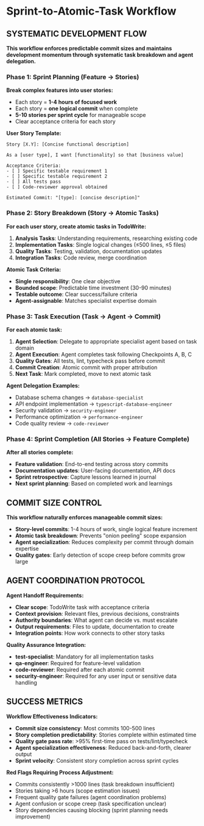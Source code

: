 # Sprint-to-Atomic-Task Workflow

## SYSTEMATIC DEVELOPMENT FLOW
**This workflow enforces predictable commit sizes and maintains development momentum through systematic task breakdown and agent delegation.**

### Phase 1: Sprint Planning (Feature → Stories)

**Break complex features into user stories:**
- Each story = **1-4 hours of focused work**
- Each story = **one logical commit** when complete
- **5-10 stories per sprint cycle** for manageable scope
- Clear acceptance criteria for each story

**User Story Template:**
```
Story [X.Y]: [Concise functional description]

As a [user type], I want [functionality] so that [business value]

Acceptance Criteria:
- [ ] Specific testable requirement 1
- [ ] Specific testable requirement 2  
- [ ] All tests pass
- [ ] Code-reviewer approval obtained

Estimated Commit: "[type]: [concise description]"
```

### Phase 2: Story Breakdown (Story → Atomic Tasks)

**For each user story, create atomic tasks in TodoWrite:**
1. **Analysis Tasks**: Understanding requirements, researching existing code
2. **Implementation Tasks**: Single logical changes (≤500 lines, ≤5 files)
3. **Quality Tasks**: Testing, validation, documentation updates
4. **Integration Tasks**: Code review, merge coordination

**Atomic Task Criteria:**
- **Single responsibility**: One clear objective
- **Bounded scope**: Predictable time investment (30-90 minutes)
- **Testable outcome**: Clear success/failure criteria
- **Agent-assignable**: Matches specialist expertise domain

### Phase 3: Task Execution (Task → Agent → Commit)

**For each atomic task:**

1. **Agent Selection**: Delegate to appropriate specialist agent based on task domain
2. **Agent Execution**: Agent completes task following Checkpoints A, B, C
3. **Quality Gates**: All tests, lint, typecheck pass before commit
4. **Commit Creation**: Atomic commit with proper attribution
5. **Next Task**: Mark completed, move to next atomic task

**Agent Delegation Examples:**
- Database schema changes → `database-specialist`
- API endpoint implementation → `typescript-database-engineer`
- Security validation → `security-engineer`
- Performance optimization → `performance-engineer`
- Code quality review → `code-reviewer`

### Phase 4: Sprint Completion (All Stories → Feature Complete)

**After all stories complete:**
- **Feature validation**: End-to-end testing across story commits
- **Documentation updates**: User-facing documentation, API docs
- **Sprint retrospective**: Capture lessons learned in journal
- **Next sprint planning**: Based on completed work and learnings

## COMMIT SIZE CONTROL

**This workflow naturally enforces manageable commit sizes:**
- **Story-level commits**: 1-4 hours of work, single logical feature increment
- **Atomic task breakdown**: Prevents "onion peeling" scope expansion
- **Agent specialization**: Reduces complexity per commit through domain expertise
- **Quality gates**: Early detection of scope creep before commits grow large

## AGENT COORDINATION PROTOCOL

**Agent Handoff Requirements:**
- **Clear scope**: TodoWrite task with acceptance criteria
- **Context provision**: Relevant files, previous decisions, constraints
- **Authority boundaries**: What agent can decide vs. must escalate
- **Output requirements**: Files to update, documentation to create
- **Integration points**: How work connects to other story tasks

**Quality Assurance Integration:**
- **test-specialist**: Mandatory for all implementation tasks
- **qa-engineer**: Required for feature-level validation
- **code-reviewer**: Required after each atomic commit
- **security-engineer**: Required for any user input or sensitive data handling

## SUCCESS METRICS

**Workflow Effectiveness Indicators:**
- **Commit size consistency**: Most commits 100-500 lines
- **Story completion predictability**: Stories complete within estimated time
- **Quality gate pass rate**: >95% first-time pass on tests/lint/typecheck
- **Agent specialization effectiveness**: Reduced back-and-forth, clearer output
- **Sprint velocity**: Consistent story completion across sprint cycles

**Red Flags Requiring Process Adjustment:**
- Commits consistently >1000 lines (task breakdown insufficient)
- Stories taking >6 hours (scope estimation issues)  
- Frequent quality gate failures (agent coordination problems)
- Agent confusion or scope creep (task specification unclear)
- Story dependencies causing blocking (sprint planning needs improvement)